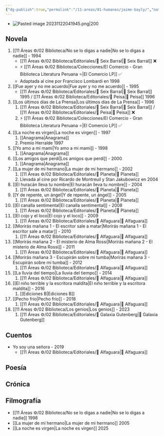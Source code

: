 ```yaml
---
{"dg-publish":true,"permalink":"/11-areas/01-humanos/jaime-bayly/","noteIcon":""}
---
```



- ![Pasted image 20231122041945.png|200](/img/user/11%20%C3%81reas%20%E2%9A%99/02%20Biblioteca/%F0%9F%92%BE%20Adjuntos/Pasted%20image%2020231122041945.png)
## Novela
1. [[11 Áreas ⚙/02 Biblioteca/No se lo digas a nadie\|No se lo digas a nadie]] - 1994
	- [[11 Áreas ⚙/02 Biblioteca/Editoriales/📔 Seix Barral\|📔 Seix Barral]] ❌
	- ⚡ [[11 Áreas ⚙/02 Biblioteca/Colecciones/El Comercio - Gran Biblioteca Literatura Peruana ⭐️\|El Comercio LP]] ✅
	- Adaptada al cine por Francisco Lombardi en 1998
2. [[Fue ayer y no me acuerdo\|Fue ayer y no me acuerdo]] - 1995
	- [[11 Áreas ⚙/02 Biblioteca/Editoriales/📔 Seix Barral\|📔 Seix Barral]] 1995 / [[11 Áreas ⚙/02 Biblioteca/Editoriales/📔 Peisa\|📔 Peisa]] 1996
3. [[Los últimos días de La Prensa\|Los últimos días de La Prensa]] - 1996
	1. [[11 Áreas ⚙/02 Biblioteca/Editoriales/📔 Seix Barral\|📔 Seix Barral]] / [[11 Áreas ⚙/02 Biblioteca/Editoriales/📔 Peisa\|📔 Peisa]] ❌
	2. ⚡ [[11 Áreas ⚙/02 Biblioteca/Colecciones/El Comercio - Gran Biblioteca Literatura Peruana ⭐️\|El Comercio LP]] ✅
5. [[La noche es virgen\|La noche es virgen]] - 1997
	1. [[Anagrama\|Anagrama]]
	2. Premio Herralde 1997
6. [[Yo amo a mi mami\|Yo amo a mi mami]] - 1998
	1. [[Anagrama\|Anagrama]]
7. [[Los amigos que perdí\|Los amigos que perdí]] - 2000
	1. [[Anagrama\|Anagrama]]
8. [[La mujer de mi hermano\|La mujer de mi hermano]] - 2002
	1. [[11 Áreas ⚙/02 Biblioteca/Editoriales/📔 Planeta\|📔 Planeta]]
	2. Llevada al cine por Ricardo de Montreuil y Stan Jakubowicz en 2004
9. [[El huracán lleva tu nombre\|El huracán lleva tu nombre]] - 2004
	1. [[11 Áreas ⚙/02 Biblioteca/Editoriales/📔 Planeta\|📔 Planeta]]
10. [[Y de repente, un ángel\|Y de repente, un ángel]] - 2005
	1. [[11 Áreas ⚙/02 Biblioteca/Editoriales/📔 Planeta\|📔 Planeta]]
11. [[El canalla sentimental\|El canalla sentimental]] - 2008
	1. [[11 Áreas ⚙/02 Biblioteca/Editoriales/📔 Planeta\|📔 Planeta]]
12. [[El cojo y el loco\|El cojo y el loco]] - 2009
	1. [[11 Áreas ⚙/02 Biblioteca/Editoriales/📔 Alfaguara\|📔 Alfaguara]]
13. [[Morirás mañana 1 - El escritor sale a matar\|Morirás mañana 1 - El escritor sale a matar]] - 2010
	1. [[11 Áreas ⚙/02 Biblioteca/Editoriales/📔 Alfaguara\|📔 Alfaguara]]
14. [[Morirás mañana 2 - El misterio de Alma Rossi\|Morirás mañana 2 - El misterio de Alma Rossi]] - 2011
	1. [[11 Áreas ⚙/02 Biblioteca/Editoriales/📔 Alfaguara\|📔 Alfaguara]]
15. [[Morirás mañana 3 - Escupirán sobre mi tumba\|Morirás mañana 3 - Escupirán sobre mi tumba]] - 2012
	1. [[11 Áreas ⚙/02 Biblioteca/Editoriales/📔 Alfaguara\|📔 Alfaguara]]
16. [[La lluvia del tiempo\|La lluvia del tiempo]] - 2014
	1. [[11 Áreas ⚙/02 Biblioteca/Editoriales/📔 Alfaguara\|📔 Alfaguara]]
17. [[El niño terrible y la escritora maldita\|El niño terrible y la escritora maldita]] - 2016
	1. [[Ediciones B\|Ediciones B]]
18. [[Pecho frío\|Pecho frío]] - 2018
	1. [[11 Áreas ⚙/02 Biblioteca/Editoriales/📔 Alfaguara\|📔 Alfaguara]]
19. [[11 Áreas ⚙/02 Biblioteca/Los genios\|Los genios]] - 2023
	1. [[11 Áreas ⚙/02 Biblioteca/Editoriales/📔 Galaxia Gutenberg\|📔 Galaxia Gutenberg]]

## Cuentos
- Yo soy una señora - 2019
	- [[11 Áreas ⚙/02 Biblioteca/Editoriales/📔 Alfaguara\|📔 Alfaguara]]

## Poesía
## Crónica
## Filmografía
- [[11 Áreas ⚙/02 Biblioteca/No se lo digas a nadie\|No se lo digas a nadie]] 1998
- [[La mujer de mi hermano\|La mujer de mi hermano]] 2005
- [[La noche es virgen\|La noche es virgen]] 2025